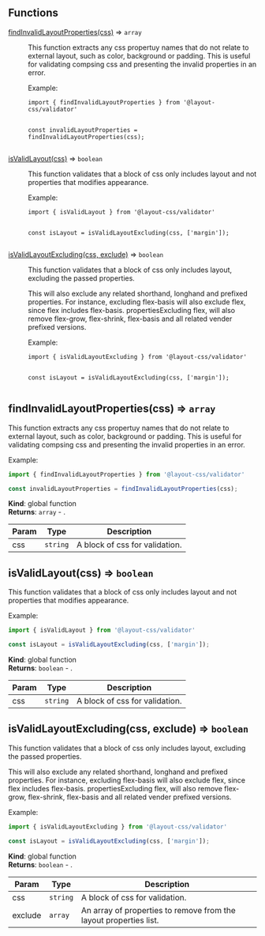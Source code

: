 ## Functions

<dl>
<dt><a href="#findInvalidLayoutProperties">findInvalidLayoutProperties(css)</a> ⇒ <code>array</code></dt>
<dd><p>This function extracts any css propertuy names that do not relate to external
layout, such as color, background or padding. This is useful for validating
compsing css and presenting the invalid properties in an error.</p>
<p>Example:</p>
<pre><code class="language-javascript">import { findInvalidLayoutProperties } from &#39;@layout-css/validator&#39;

const invalidLayoutProperties = findInvalidLayoutProperties(css);
</code></pre>
</dd>
<dt><a href="#isValidLayout">isValidLayout(css)</a> ⇒ <code>boolean</code></dt>
<dd><p>This function validates that a block of css only includes layout and not
properties that modifies appearance.</p>
<p>Example:</p>
<pre><code class="language-javascript">import { isValidLayout } from &#39;@layout-css/validator&#39;

const isLayout = isValidLayoutExcluding(css, [&#39;margin&#39;]);
</code></pre>
</dd>
<dt><a href="#isValidLayoutExcluding">isValidLayoutExcluding(css, exclude)</a> ⇒ <code>boolean</code></dt>
<dd><p>This function validates that a block of css only includes layout, excluding
the passed properties.</p>
<p>This will also exclude any related shorthand,
longhand and prefixed properties. For instance, excluding flex-basis will
also exclude flex, since flex includes flex-basis. propertiesExcluding flex, will also
remove flex-grow, flex-shrink, flex-basis and all related vender prefixed
versions.</p>
<p>Example:</p>
<pre><code class="language-javascript">import { isValidLayoutExcluding } from &#39;@layout-css/validator&#39;

const isLayout = isValidLayoutExcluding(css, [&#39;margin&#39;]);
</code></pre>
</dd>
</dl>

<a name="findInvalidLayoutProperties"></a>

## findInvalidLayoutProperties(css) ⇒ <code>array</code>
This function extracts any css propertuy names that do not relate to external
layout, such as color, background or padding. This is useful for validating
compsing css and presenting the invalid properties in an error.

Example:
```js
import { findInvalidLayoutProperties } from '@layout-css/validator'

const invalidLayoutProperties = findInvalidLayoutProperties(css);
```

**Kind**: global function  
**Returns**: <code>array</code> - .  

| Param | Type | Description |
| --- | --- | --- |
| css | <code>string</code> | A block of css for validation. |

<a name="isValidLayout"></a>

## isValidLayout(css) ⇒ <code>boolean</code>
This function validates that a block of css only includes layout and not
properties that modifies appearance.

Example:
```js
import { isValidLayout } from '@layout-css/validator'

const isLayout = isValidLayoutExcluding(css, ['margin']);
```

**Kind**: global function  
**Returns**: <code>boolean</code> - .  

| Param | Type | Description |
| --- | --- | --- |
| css | <code>string</code> | A block of css for validation. |

<a name="isValidLayoutExcluding"></a>

## isValidLayoutExcluding(css, exclude) ⇒ <code>boolean</code>
This function validates that a block of css only includes layout, excluding
the passed properties.

This will also exclude any related shorthand,
longhand and prefixed properties. For instance, excluding flex-basis will
also exclude flex, since flex includes flex-basis. propertiesExcluding flex, will also
remove flex-grow, flex-shrink, flex-basis and all related vender prefixed
versions.

Example:
```js
import { isValidLayoutExcluding } from '@layout-css/validator'

const isLayout = isValidLayoutExcluding(css, ['margin']);
```

**Kind**: global function  
**Returns**: <code>boolean</code> - .  

| Param | Type | Description |
| --- | --- | --- |
| css | <code>string</code> | A block of css for validation. |
| exclude | <code>array</code> | An array of properties to remove from the layout properties list. |

